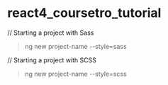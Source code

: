 # react4_coursetro_tutorial

// Starting a project with Sass
> ng new project-name --style=sass

// Starting a project with SCSS
> ng new project-name --style=scss
